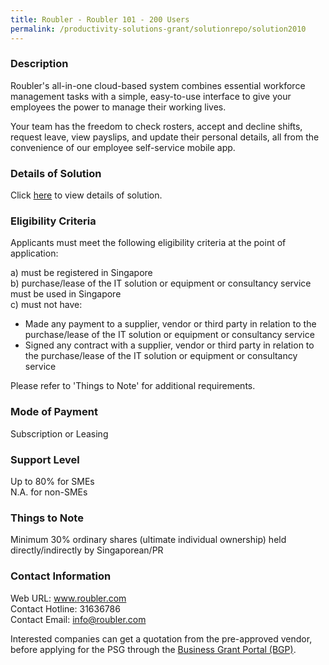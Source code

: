 ```yaml
---
title: Roubler - Roubler 101 - 200 Users 
permalink: /productivity-solutions-grant/solutionrepo/solution2010
---
```


### Description

Roubler's all-in-one cloud-based system combines essential workforce management tasks with a simple, easy-to-use interface to give your employees the power to manage their working lives.

Your team has the freedom to check rosters, accept and decline shifts, request leave, view payslips, and update their personal details, all from the convenience of our employee self-service mobile app.

### Details of Solution

Click <a href='https://www.gobusiness.gov.sg/images/psg/Roubler20200690_Desensitised_Annex_3_Part_4.pdf' target='_blank' rel='noopener'>here</a> to view details of solution.

### Eligibility Criteria

Applicants must meet the following eligibility criteria at the point of application:

a) must be registered in Singapore <br>
b) purchase/lease of the IT solution or equipment or consultancy service must be used in Singapore <br>
c) must not have:
- Made any payment to a supplier, vendor or third party in relation to the purchase/lease of the IT solution or equipment or consultancy service
- Signed any contract with a supplier, vendor or third party in relation to the purchase/lease of the IT solution or equipment or consultancy service

Please refer to 'Things to Note' for additional requirements.

### Mode of Payment
Subscription or Leasing

### Support Level
Up to 80% for SMEs <br>
N.A. for non-SMEs

### Things to Note
Minimum 30% ordinary shares (ultimate individual ownership) held directly/indirectly by Singaporean/PR

### Contact Information
Web URL: www.roubler.com <br>Contact Hotline: 31636786 <br>Contact Email: info@roubler.com <br>

Interested companies can get a quotation from the pre-approved vendor, before applying for the PSG through the <a target='_blank' rel='noopener' href='https://www.businessgrants.gov.sg/'>Business Grant Portal (BGP)</a>.
